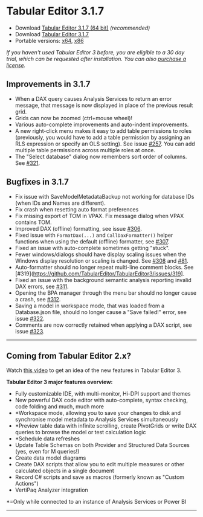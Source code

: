 # Tabular Editor 3.1.7

- Download [Tabular Editor 3.1.7 (64 bit)](https://cdn.tabulareditor.com/files/TabularEditor.3.1.7.x64.msi) _(recommended)_
- Download [Tabular Editor 3.1.7](https://cdn.tabulareditor.com/files/TabularEditor.3.1.7.x86.msi)
- Portable versions: [x64](https://cdn.tabulareditor.com/files/TabularEditor.3.1.7.x64.zip), [x86](https://cdn.tabulareditor.com/files/TabularEditor.3.1.7.x86.zip)

_If you haven't used Tabular Editor 3 before, you are eligible to a 30 day trial, which can be requested after installation. You can also [purchase a license](https://tabulareditor.com/#licensing)._

## Improvements in 3.1.7

- When a DAX query causes Analysis Services to return an error message, that message is now displayed in place of the previous result grid.
- Grids can now be zoomed (ctrl+mouse wheel)!
- Various auto-complete improvements and auto-indent improvements.
- A new right-click menu makes it easy to add table permissions to roles (previously, you would have to add a table permission by assigning an RLS expression or specify an OLS setting). See issue [#257](https://github.com/TabularEditor/TabularEditor3/issues/257). You can add multiple table permissions across multiple roles at once.
- The "Select database" dialog now remembers sort order of columns. See [#321](https://github.com/TabularEditor/TabularEditor3/issues/321).

## Bugfixes in 3.1.7

- Fix issue with SaveModelMetadataBackup not working for database IDs (when IDs and Names are different).
- Fix crash when resetting auto format preferences
- Fix missing export of TOM in VPAX. Fix message dialog when VPAX contains TOM.
- Improved DAX (offline) formatting, see issue [#306](https://github.com/TabularEditor/TabularEditor3/issues/306).
- Fixed issue with `FormatDax(...)` and `CallDaxFormatter()` helper functions when using the default (offline) formatter, see [#307](https://github.com/TabularEditor/TabularEditor3/issues/307).
- Fixed an issue with auto-complete sometimes getting "stuck".
- Fewer windows/dialogs should have display scaling issues when the Windows display resolution or scaling is changed. See [#308](https://github.com/TabularEditor/TabularEditor3/issues/308) and [#81](https://github.com/TabularEditor/TabularEditor3/issues/81).
- Auto-formatter should no longer repeat multi-line comment blocks. See [#319](https://github.com/TabularEditor/TabularEditor3/issues/319].
- Fixed an issue with the background semantic analysis reporting invalid DAX errors, see [#311](https://github.com/TabularEditor/TabularEditor3/issues/311).
- Opening the BPA manager through the menu bar should no longer cause a crash, see [#312](https://github.com/TabularEditor/TabularEditor3/issues/312).
- Saving a model in workspace mode, that was loaded from a Database.json file, should no longer cause a "Save failed!" error, see issue [#322](https://github.com/TabularEditor/TabularEditor3/issues/322).
- Comments are now correctly retained when applying a DAX script, see issue [#323](https://github.com/TabularEditor/TabularEditor3/issues/323).

---

## Coming from Tabular Editor 2.x?

Watch [this video](https://www.youtube.com/watch?v=pt3DdcjfImY) to get an idea of the new features in Tabular Editor 3.

**Tabular Editor 3 major features overview:**

- Fully customizable IDE, with multi-monitor, Hi-DPI support and themes
- New powerful DAX code editor with auto-complete, syntax checking, code folding and much, much more
- \*Workspace mode, allowing you to save your changes to disk and synchronise model metadata to Analysis Services simultaneously
- \*Preview table data with infinite scrolling, create PivotGrids or write DAX queries to browse the model or test calculation logic
- \*Schedule data refreshes
- Update Table Schemas on both Provider and Structured Data Sources (yes, even for M queries!)
- Create data model diagrams
- Create DAX scripts that allow you to edit multiple measures or other calculated objects in a single document
- Record C# scripts and save as macros (formerly known as "Custom Actions")
- VertiPaq Analyzer integration

\*=Only while connected to an instance of Analysis Services or Power BI

---
